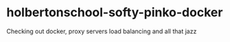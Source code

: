 # holbertonschool-softy-pinko-docker
Checking out docker, proxy servers load balancing and all that jazz
